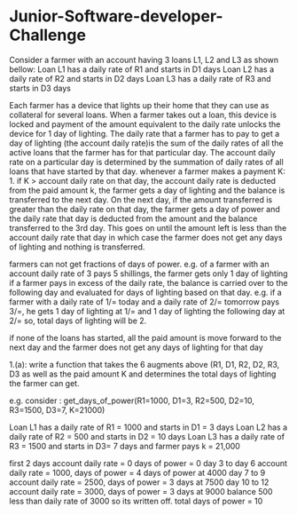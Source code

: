 # Junior-Software-developer-Challenge

Consider a farmer with an account having 3 loans L1, L2 and L3 as shown bellow:
Loan L1 has a daily rate of R1 and starts in D1 days
Loan L2 has a daily rate of R2 and starts in D2 days
Loan L3 has a daily rate of R3 and starts in D3 days

Each farmer has a device that lights up their home that they can use as collateral for several loans. When a farmer takes out a loan, this device is locked
and payment of the amount equivalent to the daily rate unlocks the device for 1 day of lighting. 
The daily rate that a farmer has to pay to get a day of lighting (the account daily rate)is the sum of the daily rates of all the active loans that the 
farmer has for that particular day. The account daily rate on a particular day is determined by the summation of daily rates of all loans that have started by that day.
whenever a farmer makes a payment K:
	1. if K > account daily rate on that day, the account daily rate is deducted from the paid amount k, the farmer gets a day of lighting and the balance
	is transferred to the next day. On the next day, if the amount transferred is greater than the daily rate on that day, the farmer gets a day of power and the 
	daily rate that day is deducted from the amount and the balance transferred to the 3rd day. This goes on until the amount left is less than the account daily rate that day 
	in which case the farmer does not get any days of lighting and nothing is transferred.

farmers can not get fractions of days of power. e.g. of a farmer with an account daily rate of 3 pays 5 shillings, the farmer gets only 1 day of lighting
if a farmer pays in excess of the daily rate, the balance is carried over to the following day and evaluated for days of lighting based on that day. e.g. if a 
farmer with a daily rate of 1/= today and a daily rate of 2/= tomorrow pays 3/=, he gets 1 day of lighting at 1/= and 1 day of lighting the following day at 2/= so, total
days of lighting will be 2.

if none of the loans has started, all the paid amount is move forward to the next day and the farmer does not get any days of lighting for that day

1.(a): write a function that takes the 6 augments above (R1, D1, R2, D2, R3, D3 as well as the paid amount K and determines the total days of lighting the farmer can get.

e.g. consider : get_days_of_power(R1=1000, D1=3, R2=500, D2=10, R3=1500, D3=7, K=21000)

Loan L1 has a daily rate of R1 = 1000 and starts in D1 = 3 days
Loan L2 has a daily rate of R2 = 500 and starts in D2 = 10 days
Loan L3 has a daily rate of R3 = 1500 and starts in D3= 7 days
and farmer pays k = 21,000

first 2 days  account daily rate = 0 days of power = 0
day 3 to day 6 account daily rate = 1000, days of power = 4 days of power at 4000
day 7 to 9 account daily rate = 2500, days of power = 3 days at 7500
day 10 to 12 account daily rate = 3000, days of power = 3 days at 9000 
balance 500 less than daily rate of 3000 so its written off.
total days of power = 10